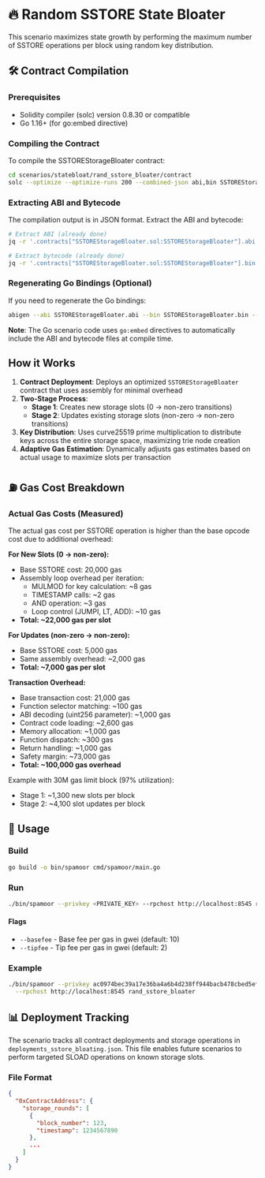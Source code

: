 # 🔥 Random SSTORE State Bloater

This scenario maximizes state growth by performing the maximum number of SSTORE operations per block using random key distribution.

## 🛠️ Contract Compilation

### Prerequisites
- Solidity compiler (solc) version 0.8.30 or compatible
- Go 1.16+ (for go:embed directive)

### Compiling the Contract

To compile the SSTOREStorageBloater contract:

```bash
cd scenarios/statebloat/rand_sstore_bloater/contract
solc --optimize --optimize-runs 200 --combined-json abi,bin SSTOREStorageBloater.sol
```

### Extracting ABI and Bytecode

The compilation output is in JSON format. Extract the ABI and bytecode:

```bash
# Extract ABI (already done)
jq -r '.contracts["SSTOREStorageBloater.sol:SSTOREStorageBloater"].abi' < output.json > SSTOREStorageBloater.abi

# Extract bytecode (already done)
jq -r '.contracts["SSTOREStorageBloater.sol:SSTOREStorageBloater"].bin' < output.json > SSTOREStorageBloater.bin
```

### Regenerating Go Bindings (Optional)

If you need to regenerate the Go bindings:

```bash
abigen --abi SSTOREStorageBloater.abi --bin SSTOREStorageBloater.bin --pkg contract --out SSTOREStorageBloater.go
```

**Note**: The Go scenario code uses `go:embed` directives to automatically include the ABI and bytecode files at compile time.

## How it Works

1. **Contract Deployment**: Deploys an optimized `SSTOREStorageBloater` contract that uses assembly for minimal overhead
2. **Two-Stage Process**:
   - **Stage 1**: Creates new storage slots (0 → non-zero transitions)
   - **Stage 2**: Updates existing storage slots (non-zero → non-zero transitions)
3. **Key Distribution**: Uses curve25519 prime multiplication to distribute keys across the entire storage space, maximizing trie node creation
4. **Adaptive Gas Estimation**: Dynamically adjusts gas estimates based on actual usage to maximize slots per transaction

## ⛽ Gas Cost Breakdown

### Actual Gas Costs (Measured)
The actual gas cost per SSTORE operation is higher than the base opcode cost due to additional overhead:

**For New Slots (0 → non-zero):**
- Base SSTORE cost: 20,000 gas
- Assembly loop overhead per iteration:
  - MULMOD for key calculation: ~8 gas
  - TIMESTAMP calls: ~2 gas
  - AND operation: ~3 gas
  - Loop control (JUMPI, LT, ADD): ~10 gas
- **Total: ~22,000 gas per slot**

**For Updates (non-zero → non-zero):**
- Base SSTORE cost: 5,000 gas
- Same assembly overhead: ~2,000 gas
- **Total: ~7,000 gas per slot**

**Transaction Overhead:**
- Base transaction cost: 21,000 gas
- Function selector matching: ~100 gas
- ABI decoding (uint256 parameter): ~1,000 gas
- Contract code loading: ~2,600 gas
- Memory allocation: ~1,000 gas
- Function dispatch: ~300 gas
- Return handling: ~1,000 gas
- Safety margin: ~73,000 gas
- **Total: ~100,000 gas overhead**

Example with 30M gas limit block (97% utilization):
- Stage 1: ~1,300 new slots per block
- Stage 2: ~4,100 slot updates per block

## 🚀 Usage

### Build
```bash
go build -o bin/spamoor cmd/spamoor/main.go
```

### Run
```bash
./bin/spamoor --privkey <PRIVATE_KEY> --rpchost http://localhost:8545 rand_sstore_bloater [flags]
```

#### Flags
- `--basefee` - Base fee per gas in gwei (default: 10)
- `--tipfee` - Tip fee per gas in gwei (default: 2)

### Example
```bash
./bin/spamoor --privkey ac0974bec39a17e36ba4a6b4d238ff944bacb478cbed5efcae784d7bf4f2ff80 \
  --rpchost http://localhost:8545 rand_sstore_bloater
```

## 📊 Deployment Tracking

The scenario tracks all contract deployments and storage operations in `deployments_sstore_bloating.json`. This file enables future scenarios to perform targeted SLOAD operations on known storage slots.

### File Format
```json
{
  "0xContractAddress": {
    "storage_rounds": [
      {
        "block_number": 123,
        "timestamp": 1234567890
      },
      ...
    ]
  }
}
```